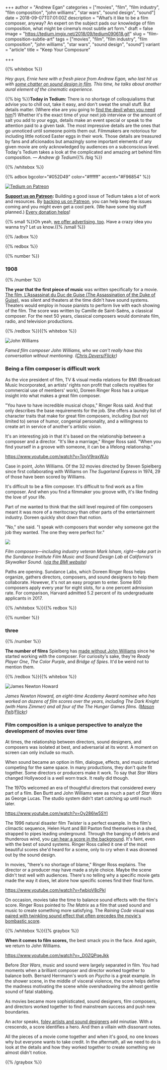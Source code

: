 +++
author = "Andrew Egan"
categories = ["movies", "film", "film industry", "film composition", "john williams", "star wars", "sound design", "sound"]
date = 2018-09-07T07:01:00Z
description = "What’s it like to be a film composer, anyway? An expert on the subject pads our knowledge of film composition, what might be cinema’s most subtle art form."
draft = false
image = "https://tedium.imgix.net/2018/09/tedium090618.gif"
slug = "film-composition-subtle-art"
tags = ["movies", "film", "film industry", "film composition", "john williams", "star wars", "sound design", "sound"]
variant = "article"
title = "Keep Your Composure"

+++

{{% whitebox %}}

*Hey guys, Ernie here with a fresh piece from Andrew Egan, who last hit us with [some chatter on sound design in film](https://tedium.co/2018/07/31/indiana-jones-sound-design-history/). This time, he talks about another aural element of the cinematic experience.*

{{% big %}}**Today in Tedium:** There is no shortage of colloquialisms that advise you to chill out, take it easy, and don't sweat the small stuff. But details matter. (Where else are you going to [find the devil when you need him](https://idioms.thefreedictionary.com/the+devil+is+in+the+detail)?) Whether it's the exact time of your next job interview or the amount of salt you add to your eggs, details make an event special or speak to the attention paid to a given task. The most impressive details are the ones that go unnoticed until someone points them out. Filmmakers are notorious for including little noticed Easter eggs in their work. Those details are treasured by fans and aficionados but amazingly some important elements of any given movie are only acknowledged by audiences on a subconscious level. Today's Tedium takes a look at the complicated and amazing art behind film composition. _— Andrew @ Tedium_{{% /big %}}

{{% /whitebox %}}

{{% adbox bgcolor="#052D49" color="#ffffff" accent="#F96854" %}}

[![Tedium on Patreon](https://tedium.imgix.net/2017/11/patreonnewb.png)](https://www.patreon.com/tedium)

**[Support us on Patreon](https://www.patreon.com/tedium):** Building a good issue of Tedium takes a lot of work and resources. By [backing us on Patreon](https://www.patreon.com/tedium), you can help keep the issues coming and you might even get a cool perk. (We have some big stuff planned.) [Every donation helps](https://www.patreon.com/tedium)!

{{% small %}}Oh yeah, [we offer advertising, too](http://tedium.co/advertising/). Have a crazy idea you wanna try? Let us know.{{% /small %}}

{{% /adbox %}}

{{% redbox %}}

{{% number %}}
### 1908
{{% /number %}}

**The year that the first piece of music** was written specifically for a movie. [The film,  L'Assassinat du Duc de Guise (The Assassination of the Duke of Guise)](https://www.youtube.com/watch?v=zqvrHv7sz8E), was silent and theaters at the time didn't have sound systems. Theaters would employ in house pianists to perform live with each showing of the film. The score was written by Camille de Saint-Saëns, a classical composer. For the next 50 years, classical composers would dominate film, radio, and television productions.

{{% /redbox %}}{{% whitebox %}}

![John Williams](https://tedium.imgix.net/2018/09/0906_williams.jpg)

*Famed film composer John Williams, who we can't really have this conversation without mentioning. ([Chris Devers/Flickr](https://www.flickr.com/photos/cdevers/5783836199/))*

### Being a film composer is difficult work

As the vice president of film, TV & visual media relations for BMI (Broadcast Music Incorporated, an artists' rights non profit that collects royalties for commercial use of members' work), Doreen Ringer Ross has a unique insight into what makes a great film composer.

"You have to have incredible musical chops," Ringer Ross said. And that only describes the base requirements for the job. She offers a laundry list of character traits that make for great film composers, including (but not limited to) sense of humor, congenial personality, and a willingness to create art in service of another's artistic vision. 

It's an interesting job in that it's based on the relationship between a composer and a director. "It's like a marriage," Ringer Ross said. "When you find yourself in a groove with someone, it can be a lifelong relationship."

https://www.youtube.com/watch?v=TpyV9rqxWJo

Case in point, John Williams. Of the 32 movies directed by Steven Spielberg since first collaborating with Williams on _The Sugarland Express_ in 1974, 29 of those have been scored by Williams.

It's difficult to be a film composer. It's difficult to find work as a film composer. And when you find a filmmaker you groove with, it's like finding the love of your life. 

Part of me wanted to think that the skill level required of film composers meant it was more of a meritocracy than other parts of the entertainment industry. Doreen quickly shot down that notion.

"No," she said. "I speak with composers that wonder why someone got the job they wanted. The one they were perfect for."

![](https://tedium.imgix.net/2018/09/0906_sundance.jpg)

*Film composers—including industry veteran Mark Isham, right—take part in the Sundance Institute Film Music and Sound Design Lab at California's Skywalker Sound. ([via the BMI website](https://www.bmi.com/news/entry/bmi-and-skywalker-sound-complete-another-successful-year-of-supporting-sund))*

Paths are opening. Sundance Labs, which Doreen Ringer Ross helps organize, gathers directors, composers, and sound designers to help them collaborate. However, it's not an easy program to enter. Some 800 composers apply every year for eight slots, for a one percent admission rate. For comparison, Harvard admitted 5.2 percent of its undergraduate applicants in 2017. 

{{% /whitebox %}}{{% redbox %}}

{{% number %}}
### three
{{% /number %}}

**The number of films** Spielberg has [made without John Williams](https://www.independent.co.uk/arts-entertainment/films/news/ready-player-one-steven-spielberg-john-williams-composer-the-papers-a7834136.html) since he started working with the composer. For curiosity's sake, they're _Ready Player One_, _The Color Purple_, and _Bridge of Spies_. It'd be weird not to mention them. 

{{% /redbox %}}{{% whitebox %}}

![James Newton Howard](https://tedium.imgix.net/2018/09/0906_howard.jpg)

*James Newton Howard, an eight-time Academy Award nominee who has worked on dozens of film scores over the years, including The Dark Knight (with Hans Zimmer) and all four of the The Hunger Games films. ([Mason Pelt](https://www.masonpelt.com/)/[Flickr](https://www.flickr.com/photos/masonpelt/14923134484/))*

### Film composition is a unique perspective to analyze the development of movies over time

At times, the relationship between directors, sound designers, and composers was isolated at best, and adversarial at its worst. A moment on screen can only include so much.

When sound became an option in film, dialogue, effects, and music started competing for the same space. In many productions, they don't quite fit together. Some directors or producers make it work. To say that _Star Wars_ changed Hollywood is a well worn track. It really did though.  

The 1970s welcomed an era of thoughtful directors that considered every part of a film. Ben Burtt and John Williams were as much a part of _Star Wars_ as George Lucas. The studio system didn't start catching up until much later.

https://www.youtube.com/watch?v=Oy286lw5SYI

The 1996 natural disaster film _Twister_ is a perfect example. In the film's climactic sequence, Helen Hunt and Bill Paxton find themselves in a shed, strapped to pipes leading underground. Through the banging of debris and thunderous wind, you [can hear a score in the background](https://www.youtube.com/watch?v=Oy286lw5SYI). It's faint, even with the best of sound systems. Ringer Ross called it one of the most beautiful scores she'd heard for a scene, only to cry when it was drowned out by the sound design.

In movies, "there's no shortage of blame," Ringer Ross explains. The director or a producer may have made a style choice. Maybe the scene didn't test well with audiences. There's no telling why a specific movie gets made the way it does, let alone how specific scenes find their final form.

https://www.youtube.com/watch?v=fwbioV8cPkI

On occasion, movies take the time to balance sound effects with the film's score. Ringer Ross pointed to _The Matrix_ as a film that used sound and music to create something more satisfying. The _Raining Code_ visual was [paired with twinkling sound effect that often precedes the movie's bombastic score](https://www.youtube.com/watch?v=fwbioV8cPkI&list=PLohYzz4btpaRFBPlUNM4Ytw9uQzKz_88s).  

{{% /whitebox %}}{{% graybox %}}

**When it comes to film scores,** the best smack you in the face. And again, we return to John Williams.

https://www.youtube.com/watch?v=_D0ZQPqeJkk

Before _Star Wars_, music and sound were largely separated in film. You had moments when a brilliant composer and director worked together to balance both. Bernard Herrmann's work on _Psycho_ is a great example. In the shower scene, in the middle of visceral violence, the score helps define the madness motivating the scene while overshadowing the almost gentile sound of fatal stabbing.

As movies became more sophisticated, sound designers, film composers, and directors worked together to find mainstream success and push new boundaries.

An actor speaks, [foley artists and sound designers](https://tedium.co/2018/07/31/indiana-jones-sound-design-history/) add minutiae. With a crescendo, a score identifies a hero. And then a villain with dissonant notes.

All the pieces of a movie come together and when it's good, no one knows why but everyone wants to take credit. In the aftermath, all we need to do is look at the details and how they worked together to create something we almost didn't notice.

{{% /graybox %}}